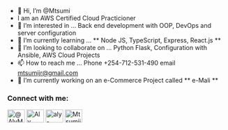 - 👋 Hi, I’m @Mtsumi
- I am an AWS Certified Cloud Practicioner
- 👀 I’m interested in ... Back end development with OOP, DevOps and server configuration
- 🌱 I’m currently learning ... ** Node JS, TypeScript, Express, React.js **
- 💞️ I’m looking to collaborate on ... Python Flask, Configuration with Ansible, AWS Cloud Projects 
- 📫 How to reach me ... Phone +254-712-531-490 email mtsumijr@gmail.com
- 🔭 I’m currently working on an e-Commerce Project called ** e-Mali **

<h3 align="left">Connect with me:</h3>
<p align="left">
<a href="https://twitter.com/AlyMtsumi" target="blank"><img align="center" src="https://raw.githubusercontent.com/rahuldkjain/github-profile-readme-generator/master/src/images/icons/Social/twitter.svg" alt="@AlyMtsumi" height="30" width="40" /></a>
<a href="https://www.linkedin.com/in/aly-mtsumi-588627143/" target="blank"><img align="center" src="https://raw.githubusercontent.com/rahuldkjain/github-profile-readme-generator/master/src/images/icons/Social/linked-in-alt.svg" alt="Aly Mtsumi" height="30" width="40" /></a>
<a href="https://stackoverflow.com/users/18689389/aly-mtsumi" target="blank"><img align="center" src="https://raw.githubusercontent.com/rahuldkjain/github-profile-readme-generator/master/src/images/icons/Social/stack-overflow.svg" alt="aly-mtsumi" height="30" width="40" /></a>
<a href="https://www.instagram.com/mtsumijr_/" target="blank"><img align="center" src="https://raw.githubusercontent.com/rahuldkjain/github-profile-readme-generator/master/src/images/icons/Social/instagram.svg" alt="Mtsumijr" height="30" width="40" /></a>
</p>
<!---
Mtsumi/Mtsumi is a ✨ special ✨ repository because its `README.md` (this file) appears on your GitHub profile.
You can click the Preview link to take a look at your changes.
--->
